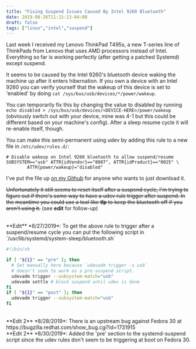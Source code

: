 ```yaml
---
title: "Fixing Suspend Issues Caused By Intel 9260 Bluetooth"
date: 2019-08-26T11:15:13-04:00
draft: false
tags: ["linux","intel","suspend"]
---
```

Last week I received my Lenovo ThinkPad T495s, a new T-series line of ThinkPads from Lenovo that uses AMD processors instead of Intel. Everything so far is working perfectly (after getting a patched Systemd) except suspend.

It seems to be caused by the Intel 9260's bluetooth device waking the machine up after it enters hibernation. If you own a device with an Intel 9260 you can verify yourself that the wakeup of this device is set to 'enabled' by doing `cat /sys/bus/usb/devices/*/power/wakeup`.

You can temporarily fix this by changing the value to disabled by running `echo disabled > /sys/bus/usb/devices/<DEVICE-HERE>/power/wakeup` (obviously switch out <DEVICE-HERE> with your device, mine was 4-1 but this could be different based on your machine's config). After a sleep resume cycle it will re-enable itself, though.

You can make this semi-permanent using udev by adding this rule to a new file in `/etc/udev/rules.d/`:

```
# Disable wakeup on Intel 9260 bluetooth to allow suspend/resume
SUBSYSTEM=="usb" ATTR{idVendor}=="8087", ATTR{idProduct}=="0025" \
        ATTR{power/wakeup}="disabled"
```

I've put the file up [on my Github](https://github.com/Pobega/dotfiles/blob/65798e02182ed86f4901365af6c68c5137fcdfa3/t495s/80-intel9260-btusb.rules) for anyone who wants to just download it.

~~Unfortunately it still seems to reset itself after a suspend cycle, I'm trying to figure out if there's some way to have a udev rule trigger after suspend. In the meantime you could use a tool like **tlp** to keep the bluetooth off if you aren't using it.~~ (see **edit** for follow-up)

<br />
**Edit** *8/27/2019*: To get the above rule to trigger after a suspend/resume cycle you can put the following script in `/usr/lib/systemd/system-sleep/bluetooth.sh`

```bash
#!/bin/sh

if [ "${1}" == "pre" ]; then
  # Set manually here because `udevadm trigger -s usb`
  # doesn't seem to work as a pre-suspend script.
  udevadm trigger --subsystem-match="usb"
  udevadm settle # block suspend until udev is done
fi
if [ "${1}" == "post" ]; then
  udevadm trigger --subsystem-match="usb"
fi

```

<br />
**Edit 2** *8/28/2019*: There is an upstream bug against Fedora 30 at https://bugzilla.redhat.com/show_bug.cgi?id=1731915

<br />
**Edit 2** *8/30/2019*: Added the 'pre' section to the systemd-suspend script since the udev rules don't seem to be triggering at boot on Fedora 30.
